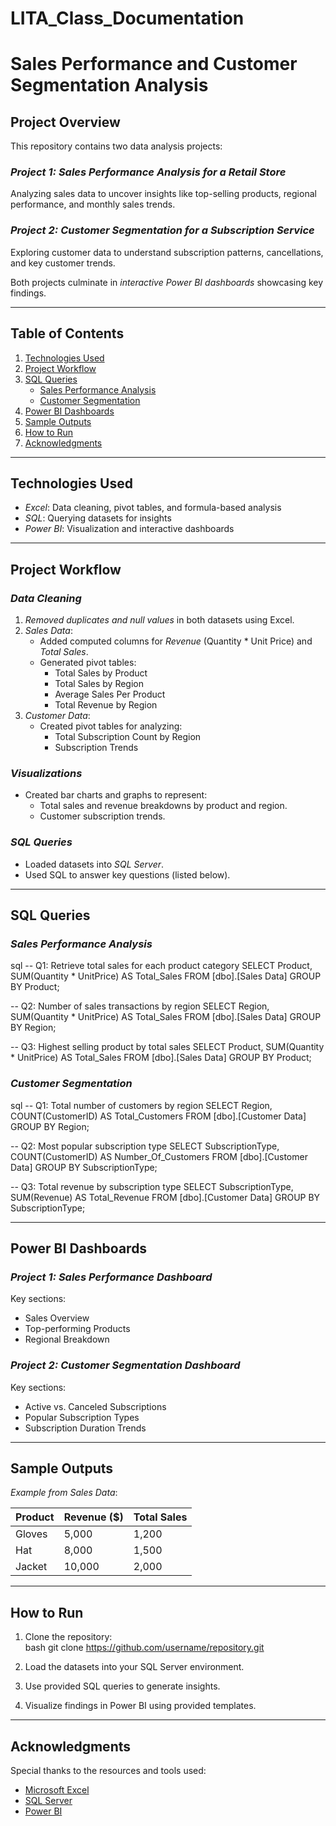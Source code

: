 # LITA_Class_Documentation
# Sales Performance and Customer Segmentation Analysis

## Project Overview

This repository contains two data analysis projects:

### *Project 1: Sales Performance Analysis for a Retail Store*  
Analyzing sales data to uncover insights like top-selling products, regional performance, and monthly sales trends.

### *Project 2: Customer Segmentation for a Subscription Service*  
Exploring customer data to understand subscription patterns, cancellations, and key customer trends.

Both projects culminate in *interactive Power BI dashboards* showcasing key findings.

---

## Table of Contents
1. [Technologies Used](#technologies-used)
2. [Project Workflow](#project-workflow)
3. [SQL Queries](#sql-queries)
   - [Sales Performance Analysis](#sales-performance-analysis)
   - [Customer Segmentation](#customer-segmentation)
4. [Power BI Dashboards](#power-bi-dashboards)
5. [Sample Outputs](#sample-outputs)
6. [How to Run](#how-to-run)
7. [Acknowledgments](#acknowledgments)

---

## Technologies Used

- *Excel*: Data cleaning, pivot tables, and formula-based analysis  
- *SQL*: Querying datasets for insights  
- *Power BI*: Visualization and interactive dashboards  

---

## Project Workflow

### *Data Cleaning*
1. *Removed duplicates and null values* in both datasets using Excel.
2. *Sales Data*:
   - Added computed columns for *Revenue* (Quantity * Unit Price) and *Total Sales*.
   - Generated pivot tables:
     - Total Sales by Product  
     - Total Sales by Region  
     - Average Sales Per Product  
     - Total Revenue by Region  
3. *Customer Data*:
   - Created pivot tables for analyzing:
     - Total Subscription Count by Region  
     - Subscription Trends

### *Visualizations*
- Created bar charts and graphs to represent:
  - Total sales and revenue breakdowns by product and region.
  - Customer subscription trends.

### *SQL Queries*
- Loaded datasets into *SQL Server*.
- Used SQL to answer key questions (listed below).

---

## SQL Queries

### *Sales Performance Analysis*

sql
-- Q1: Retrieve total sales for each product category
SELECT Product, SUM(Quantity * UnitPrice) AS Total_Sales
FROM [dbo].[Sales Data]
GROUP BY Product;

-- Q2: Number of sales transactions by region
SELECT Region, SUM(Quantity * UnitPrice) AS Total_Sales
FROM [dbo].[Sales Data]
GROUP BY Region;

-- Q3: Highest selling product by total sales
SELECT Product, SUM(Quantity * UnitPrice) AS Total_Sales
FROM [dbo].[Sales Data]
GROUP BY Product;


### *Customer Segmentation*

sql
-- Q1: Total number of customers by region
SELECT Region, COUNT(CustomerID) AS Total_Customers
FROM [dbo].[Customer Data]
GROUP BY Region;

-- Q2: Most popular subscription type
SELECT SubscriptionType, COUNT(CustomerID) AS Number_Of_Customers
FROM [dbo].[Customer Data]
GROUP BY SubscriptionType;

-- Q3: Total revenue by subscription type
SELECT SubscriptionType, SUM(Revenue) AS Total_Revenue
FROM [dbo].[Customer Data]
GROUP BY SubscriptionType;


---

## Power BI Dashboards

### *Project 1: Sales Performance Dashboard*
Key sections:
- Sales Overview  
- Top-performing Products  
- Regional Breakdown  

### *Project 2: Customer Segmentation Dashboard*
Key sections:
- Active vs. Canceled Subscriptions  
- Popular Subscription Types  
- Subscription Duration Trends  

---

## Sample Outputs

*Example from Sales Data*:  

| Product   | Revenue ($) | Total Sales |
|-----------|-------------|-------------|
| Gloves    | 5,000       | 1,200       |
| Hat       | 8,000       | 1,500       |
| Jacket    | 10,000      | 2,000       |

---

## How to Run

1. Clone the repository:  
   bash
   git clone https://github.com/username/repository.git
   
2. Load the datasets into your SQL Server environment.
3. Use provided SQL queries to generate insights.
4. Visualize findings in Power BI using provided templates.

---

## Acknowledgments

Special thanks to the resources and tools used:
- [Microsoft Excel](https://www.microsoft.com/excel)
- [SQL Server](https://www.microsoft.com/sql-server)
- [Power BI](https://powerbi.microsoft.com)
